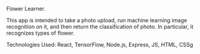 Flower Learner.

This app is intended to take a photo upload, run machine learning image recognition on it, and then return the classification of photo.  In particular, it recognizes types of flower.

Technologies Used: React, TensorFlow, Node.js, Express, JS, HTML, CSSg